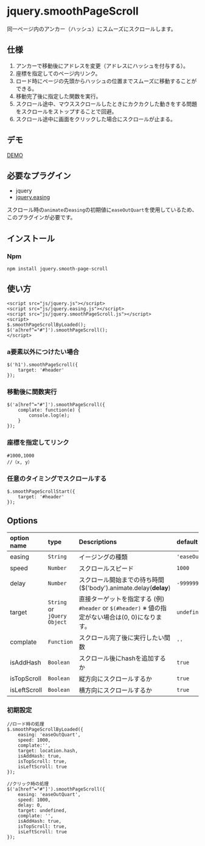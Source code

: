 # jquery.smoothPageScroll

同一ページ内のアンカー（ハッシュ）にスムーズにスクロールします。

仕様
------
1. アンカーで移動後にアドレスを変更（アドレスにハッシュを付与する）。
2. 座標を指定してのページ内リンク。
3. ロード時にページの先頭からハッシュの位置までスムーズに移動することができる。
4. 移動完了後に指定した関数を実行。
5. スクロール途中、マウススクロールしたときにカクカクした動きをする問題をスクロールをストップすることで回避。
6. スクロール途中に画面をクリックした場合にスクロールが止まる。

デモ
------

[DEMO](http://github.develo.org/jquery.smoothPageScroll/)


必要なプラグイン
------

* jquery
* [jquery.easing](https://github.com/gdsmith/jquery.easing)


スクロール時の`animate`の`easing`の初期値に`easeOutQuart`を使用しているため、このプラグインが必要です。


## インストール

### Npm

	npm install jquery.smooth-page-scroll


使い方
------
    <script src="js/jquery.js"></script>
    <script src="js/jquery.easing.js"></script>
    <script src="js/jquery.smoothPageScroll.js"></script>
    <script>
    $.smoothPageScrollByLoaded();
    $('a[href^="#"]').smoothPageScroll();
    </script>

### a要素以外につけたい場合
    $('h1').smoothPageScroll({
    	target: '#header'
    });


### 移動後に関数実行
    $('a[href^="#"]').smoothPageScroll({
    	complate: function(e) {
    		console.log(e);
    	}
    });


### 座標を指定してリンク
 	#1000,1000
 	//（x, y）


### 任意のタイミングでスクロールする

    $.smoothPageScrollStart({
    	target: '#header'
    });

Options
------

| option name| type | Descriptions |default
|:-----------|:------------|:------------|:------------|
| easing | `String` | イージングの種類 |`'easeOutQuart'`
| speed | `Number` | スクロールスピード | `1000`
| delay | `Number` | スクロール開始までの待ち時間($('body').animate.delay(**delay**) |`-999999`
| target | `String` or `jQuery Object` | 直接ターゲットを指定する (例) `#header` or `$(#header)`  ※ 値の指定がない場合は(0, 0)になります。 | `undefined`
| complate | `Function` | スクロール完了後に実行したい関数 | `''`
| isAddHash | `Boolean` | スクロール後にhashを追加するか | `true`
| isTopScroll | `Boolean` | 縦方向にスクロールするか | `true`
| isLeftScroll | `Boolean` | 横方向にスクロールするか | `true`

### 初期設定 ###
	//ロード時の処理
    $.smoothPageScrollByLoaded({
        easing: 'easeOutQuart',
        speed: 1000,
        complate:'',
        target: location.hash,
        isAddHash: true,
        isTopScroll: true,
        isLeftScroll: true
    });

	//クリック時の処理
    $('a[href^="#"]').smoothPageScroll({
        easing: 'easeOutQuart',
        speed: 1000,
        delay: 0,
        target: undefined,
        complate: '',
        isAddHash: true,
        isTopScroll: true,
        isLeftScroll: true
    });
